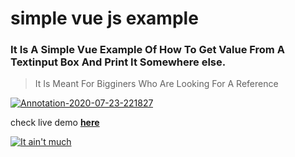 # simple vue js example
### It Is A Simple Vue Example Of How To Get Value From A Textinput Box And Print It Somewhere else.

> It Is Meant For Bigginers Who Are Looking For A Reference

<a href="https://ibb.co/G5d8cM0"><img src="https://i.ibb.co/bK6CzvP/Annotation-2020-07-23-221827.png" alt="Annotation-2020-07-23-221827" border="0"></a>

check live demo **[here](https://codepen.io/abhira/full/JjGzKKZ// "here")**


[![It ain't much](https://wompampsupport.azureedge.net/fetchimage?siteId=7575&v=2&jpgQuality=100&width=700&url=https%3A%2F%2Fi.kym-cdn.com%2Fentries%2Ficons%2Ffacebook%2F000%2F028%2F021%2Fwork.jpg "It ain't much")](https://wompampsupport.azureedge.net/fetchimage?siteId=7575&v=2&jpgQuality=100&width=700&url=https%3A%2F%2Fi.kym-cdn.com%2Fentries%2Ficons%2Ffacebook%2F000%2F028%2F021%2Fwork.jpg "It ain't much")
